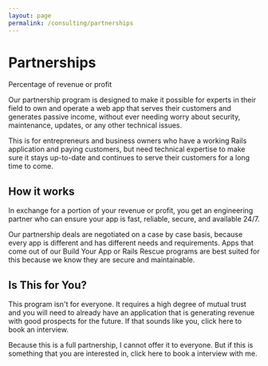 ```yaml
---
layout: page
permalink: /consulting/partnerships
---
```


# Partnerships

Percentage of revenue or profit

Our partnership program is designed to make it possible for experts in their
field to own and operate a web app that serves their customers and generates
passive income, without ever needing worry about security, maintenance, updates,
or any other technical issues.

This is for entrepreneurs and business owners who have a working Rails
application and paying customers, but need technical expertise to make sure it
stays up-to-date and continues to serve their customers for a long time to come.

## How it works

In exchange for a portion of your revenue or profit, you get an engineering
partner who can ensure your app is fast, reliable, secure, and available 24/7.

Our partnership deals are negotiated on a case by case basis, because every app
is different and has different needs and requirements. Apps that come out of our
Build Your App or Rails Rescue programs are best suited for this because we know
they are secure and maintainable.

## Is This for You?

This program isn't for everyone. It requires a high degree of mutual trust
and you will need to already have an application that is generating revenue
with good prospects for the future. If that sounds like you, click here to book
an interview.

Because this is a full partnership, I cannot offer it to everyone. But if this
is something that you are interested in, click here to book a interview with me.
